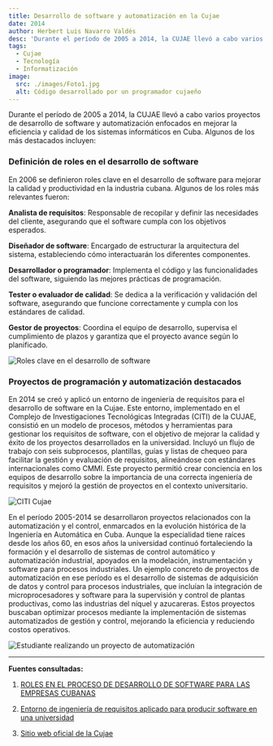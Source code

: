 ```yaml
---
title: Desarrollo de software y automatización en la Cujae
date: 2014
author: Herbert Luis Navarro Valdés
desc: 'Durante el período de 2005 a 2014, la CUJAE llevó a cabo varios proyectos de desarrollo de software y automatización enfocados en mejorar la eficiencia y calidad de los sistemas informáticos en Cuba.'
tags:
  - Cujae
  - Tecnología
  - Informatización
image:
  src: ./images/Foto1.jpg
  alt: Código desarrollado por un programador cujaeño
---
```


Durante el período de 2005 a 2014, la CUJAE llevó a cabo varios proyectos de desarrollo de software y automatización enfocados en mejorar la eficiencia y calidad de los sistemas informáticos en Cuba. Algunos de los más destacados incluyen:

### Definición de roles en el desarrollo de software

En 2006 se definieron roles clave en el desarrollo de software para mejorar la calidad y productividad en la industria cubana. Algunos de los roles más relevantes fueron:

**Analista de requisitos**: Responsable de recopilar y definir las necesidades del cliente, asegurando que el software cumpla con los objetivos esperados.

**Diseñador de software**: Encargado de estructurar la arquitectura del sistema, estableciendo cómo interactuarán los diferentes componentes.

**Desarrollador o programador**: Implementa el código y las funcionalidades del software, siguiendo las mejores prácticas de programación.

**Tester o evaluador de calidad**: Se dedica a la verificación y validación del software, asegurando que funcione correctamente y cumpla con los estándares de calidad.

**Gestor de proyectos**: Coordina el equipo de desarrollo, supervisa el cumplimiento de plazos y garantiza que el proyecto avance según lo planificado.

![Roles clave en el desarrollo de software](./images/Foto2.png)

### Proyectos de programación y automatización destacados

En 2014 se creó y aplicó un entorno de ingeniería de requisitos para el desarrollo de software en la Cujae. Este entorno, implementado en el Complejo de Investigaciones Tecnológicas Integradas (CITI) de la CUJAE, consistió en un modelo de procesos, métodos y herramientas para gestionar los requisitos de software, con el objetivo de mejorar la calidad y éxito de los proyectos desarrollados en la universidad. Incluyó un flujo de trabajo con seis subprocesos, plantillas, guías y listas de chequeo para facilitar la gestión y evaluación de requisitos, alineándose con estándares internacionales como CMMI. Este proyecto permitió crear conciencia en los equipos de desarrollo sobre la importancia de una correcta ingeniería de requisitos y mejoró la gestión de proyectos en el contexto universitario.

![CITI Cujae](./images/Foto3.jpg)

En el período 2005-2014 se desarrollaron proyectos relacionados con la automatización y el control, enmarcados en la evolución histórica de la Ingeniería en Automática en Cuba. Aunque la especialidad tiene raíces desde los años 60, en esos años la universidad continuó fortaleciendo la formación y el desarrollo de sistemas de control automático y automatización industrial, apoyados en la modelación, instrumentación y software para procesos industriales.
Un ejemplo concreto de proyectos de automatización en ese período es el desarrollo de sistemas de adquisición de datos y control para procesos industriales, que incluían la integración de microprocesadores y software para la supervisión y control de plantas productivas, como las industrias del níquel y azucareras. Estos proyectos buscaban optimizar procesos mediante la implementación de sistemas automatizados de gestión y control, mejorando la eficiencia y reduciendo costos operativos.

![Estudiante realizando un proyecto de automatización](./images/Foto4.png)

---

**Fuentes consultadas:**

1. [ROLES EN EL PROCESO DE DESARROLLO DE SOFTWARE PARA LAS EMPRESAS CUBANAS](https://www.redalyc.org/pdf/3604/360433560012.pdf)

2. [Entorno de ingeniería de requisitos aplicado para producir software en una universidad](http://scielo.sld.cu/scielo.php?script=sci_arttext&pid=S1815-59362014000100006)

3. [Sitio web oficial de la Cujae](https://www.cujae.edu.cu)
